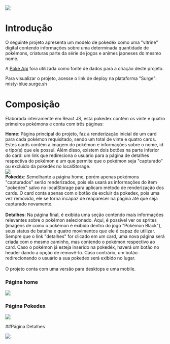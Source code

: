 <img src="https://user-images.githubusercontent.com/29473781/180619084-a56960ab-7efa-4e34-9d33-4e3e581d62ff.png"/>

# **Introdução**

O seguinte projeto apresenta um modelo de pokedéx como uma "vitrine" digital contendo informações sobre uma determinada quantidade de pokémons, criaturas parte da série de jogos e animes japneses do mesmo nome.

A [Poke Api](https://pokeapi.co/ "Poke Api") fora utilizada como fonte de dados para a criação deste projeto. 

Para visualizar o projeto, acesse o link de deploy na plataforma "Surge": misty-blue.surge.sh

# **Composição**

Elaborada inteiramente em React JS, esta pokedex contém os vinte e quatro primeiros pokémons e conta com três páginas:

**Home**: Página principal do projeto, faz a renderização inicial de um card para cada pokémon requisitado, sendo um total de vinte e quatro cards. Estes cards contém a imagem do pokémon e informações sobre o nome, id e tipo(s) que ele possui. Além disso, existem dois botões na parte inferior do card: um link que redireciona o usuário para a página de detalhes respectiva do pokémon e um que permite que o pokémon seja "capturado" ou excluído da pokedéx no localStorage.
<br>
<img src="https://i.ibb.co/3YGys1X/image.png"/>
<br>
**Pokedéx**: Semelhante a página home, porém apenas pokémons "capturados" serão renderizados, pois ela usará as informações do item "pokedex" salvo no localStorage para aplicaro método de renderização dos cards. O card conta apenas com o botão de excluir da pokedex, pois uma vez removido, ele se torna incapaz de reaparecer na página até que seja capturado novamente.
<br>
<br>
**Detalhes**: Na página final, é exibida uma seção contendo mais informações relevantes sobre o pokémon selecionado. Aqui, é possível ver os sprites (imagens de como o pokémon é exibido dentro do jogo "Pokémon Black"), seus status de batalha e quatro movimentos que ele é capaz de utilizar. Sempre que o link "detalhes" for clicado em um card, uma nova página será criada com o mesmo caminho, mas contendo o pokémon respectivo ao card. Caso o pokémon já esteja inserido na pokedéx, haverá um botão no header dando a opção de removê-lo. Caso contrário, um botão redirecionando o usuário a sua pokedex será exibido no lugar.
<br>
<br>
O projeto conta com uma versão para desktops e uma mobile.

### Página home

<img src="https://i.ibb.co/MpPx95T/image.png"/>

### Página Pokedex

<img src="https://i.ibb.co/6BFwN5J/image.png"/>

##Página Detalhes

<img src="https://i.ibb.co/KsBrrx7/image.png"/>
